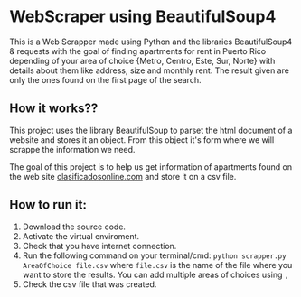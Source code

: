 # WebScraper using BeautifulSoup4
This is a Web Scrapper made using Python and the libraries BeautifulSoup4 & requests with the goal of finding apartments for rent in Puerto Rico depending of your area of choice {Metro, Centro, Este, Sur, Norte} with details about them like address, size and monthly rent. The result given are only the ones found on the first page of the search.

## How it works??
This project uses the library BeautifulSoup to parset the html document of a website and stores it an object. From this object it's form where we will scrappe the information we need. 

The goal of this project is to help us get information of apartments found on the web site [clasificadosonline.com](www.clasificadosonline.com) and store it on a csv file. 

## How to run it:
1. Download the source code.
2. Activate the virtual enviroment.
3. Check that you have internet connection.
4. Run the following command on your terminal/cmd: `python scrapper.py AreaOfChoice file.csv` where `file.csv` is the name of the file where you want to store the results. You can add multiple areas of choices using `,`
5. Check the csv file that was created.
